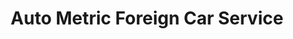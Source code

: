 ---
title: "Auto Metric Foreign Car Service"
url: /boise/auto-metric-foreign-car-service/
shop: Autowerkstatt
---